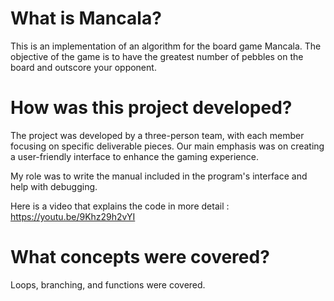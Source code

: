 # What is Mancala? 
This is an implementation of an algorithm for the board game Mancala. The objective of the game is to have the greatest number of pebbles on the board and outscore your opponent.

# How was this project developed?
The project was developed by a three-person team, with each member focusing on specific deliverable pieces. 
Our main emphasis was on creating a user-friendly interface to enhance the gaming experience.

My role was to  write the manual included in the program's interface and help  with debugging. 

Here is a video that explains the code in more detail : https://youtu.be/9Khz29h2vYI

# What concepts were covered?
 Loops, branching, and functions were covered.


